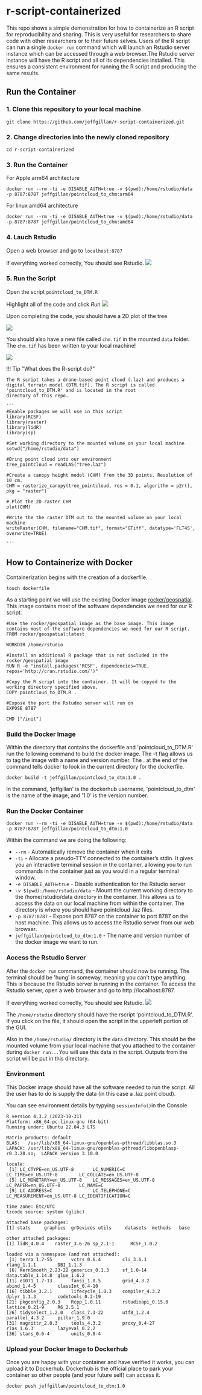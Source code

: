 # r-script-containerized

This repo shows a simple demonstration for how to containerize an R script for reproducibility and sharing. This is very useful for researchers to share code with other researchers or to their future selves. Users of the R script can run a single `docker run`  command which will launch an Rstudio server instance which can be accessed through a web browser.The Rstudio server instance will have the R script and all of its dependencies installed. This ensures a consistent environment for running the R script and producing the same results.  

## Run the Container
### 1. Clone this repository to your local machine

`git clone https://github.com/jeffgillan/r-script-containerized.git`

### 2. Change directories into the newly cloned repository

`cd r-script-containerized`

### 3. Run the Container

For Apple arm64 architecture

`docker run --rm -ti -e DISABLE_AUTH=true -v $(pwd):/home/rstudio/data -p 8787:8787 jeffgillan/pointcloud_to_chm:arm64`

For linux amd64 architecture

`docker run --rm -ti -e DISABLE_AUTH=true -v $(pwd):/home/rstudio/data -p 8787:8787 jeffgillan/pointcloud_to_chm:amd64`

### 4. Lauch Rstudio

Open a web browser and go to `localhost:8787`

If everything worked correctly, You should see Rstudio.
![](./images/rstudio_screenshot.png)

### 5. Run the Script

Open the script `pointcloud_to_DTM.R`

Highlight all of the code and click *Run*
![](./images/rstudio_screenshot2.png)

Upon completing the code, you should have a 2D plot of the tree

![](./images/rstudio_screenshot4.png)

You should also have a new file called `chm.tif` in the mounted `data` folder. The `chm.tif` has been written to your local machine!


![](./images/rstudio_screenshot5.png)

!!! Tip "What does the R-script do?"
    
    The R script takes a drone-based point cloud (.laz) and produces a digital terrain model (DTM.tif). The R script is called 'pointcloud_to_DTM.R' and is located in the root 
    directory of this repo.

    ```
    #Enable packages we will use in this script
    library(RCSF)
    library(raster)
    library(lidR)
    library(sp)

    #Set working directory to the mounted volume on your local machine
    setwd("/home/rstudio/data")

    #Bring point cloud into our environment
    tree_pointcloud = readLAS("tree.laz")

    #Create a canopy height model (CHM) from the 3D points. Resolution of 10 cm. 
    CHM = rasterize_canopy(tree_pointcloud, res = 0.1, algorithm = p2r(), pkg = "raster")

    # Plot the 2D raster CHM
    plot(CHM)

    #Write the the raster DTM out to the mounted volume on your local machine
    writeRaster(CHM, filename="CHM.tif", format="GTiff", datatype='FLT4S', overwrite=TRUE)

    ```

## How to Containerize with Docker

Containerization begins with the creation of a dockerfile.

`touch dockerfile`

As a starting point we will use the existing Docker image [rocker/geospatial](https://hub.docker.com/r/rocker/geospatial). This image contains most of the software dependencies we need for our R script.


```
#Use the rocker/geospatial image as the base image. This image contains most of the software dependencies we need for our R script.
FROM rocker/geospatial:latest

WORKDIR /home/rstudio

#Install an additional R package that is not included in the rocker/geospatial image
RUN R -e "install.packages('RCSF', dependencies=TRUE, repos='http://cran.rstudio.com/')"

#Copy the R script into the container. It will be copyed to the working directory specified above.
COPY pointcloud_to_DTM.R .

#Expose the port the Rstudeo server will run on
EXPOSE 8787

CMD ["/init"]
```

### Build the Docker Image

Within the directory that contains the dockerfile and 'pointcloud_to_DTM.R' run the following command to build the docker image. The -t flag allows us to tag the image with a name and version number. The . at the end of the command tells docker to look in the current directory for the dockerfile.

`docker build -t jeffgillan/pointcloud_to_dtm:1.0 .`

In the command, 'jeffgillan' is the dockerhub username, 'pointcloud_to_dtm' is the name of the image, and '1.0' is the version number.

### Run the Docker Container

`docker run --rm -ti -e DISABLE_AUTH=true -v $(pwd):/home/rstudio/data -p 8787:8787 jeffgillan/pointcloud_to_dtm:1.0`

Within the command we are doing the following:
* `--rm` - Automatically remove the container when it exits
* `-ti` - Allocate a pseudo-TTY connected to the container’s stdin. It gives you an interactive terminal session in the container, allowing you to run commands in the container just as you would in a regular terminal window.
* `-e DISABLE_AUTH=true` - Disable authentication for the Rstudio server
* `-v $(pwd):/home/rstudio/data` - Mount the current working directory to the /home/rstudio/data directory in the container. This allows us to access the data on our local machine from within the container. The directory is where you should have pointcloud .laz files.
* `-p 8787:8787` - Expose port 8787 on the container to port 8787 on the host machine. This allows us to access the Rstudio server from our web browser.
* `jeffgillan/pointcloud_to_dtm:1.0` - The name and version number of the docker image we want to run.

### Access the Rstudio Server
After the `docker run` command, the container should now be running. The terminal should be 'hung' in someway, meaning you can't type anything. This is because the Rstudio server is running in the container. To access the Rstudio server, open a web browser and go to http://localhost:8787.

If everything worked correctly, You should see Rstudio.
![](./images/rstudio_screenshot.png)

The `/home/rstudio` directory should have the rscript 'pointcloud_to_DTM.R'. If you click on the file, it should open the script in the upperleft portion of the GUI. 

Also in the `/home/rstudio/` directory is the `data` directory. This should be the mounted volume from your local machine that you attached to the container during `docker run...`You will use this data in the script. Outputs from the script will be put in this directory. 


### Environment
This Docker image should have all the software needed to run the script. All the user has to do is supply the data (in this case a .laz point cloud). 

You can see environment details by typying `sessionInfo()`in the Console

```
R version 4.3.2 (2023-10-31)
Platform: x86_64-pc-linux-gnu (64-bit)
Running under: Ubuntu 22.04.3 LTS

Matrix products: default
BLAS:   /usr/lib/x86_64-linux-gnu/openblas-pthread/libblas.so.3 
LAPACK: /usr/lib/x86_64-linux-gnu/openblas-pthread/libopenblasp-r0.3.20.so;  LAPACK version 3.10.0

locale:
 [1] LC_CTYPE=en_US.UTF-8       LC_NUMERIC=C               LC_TIME=en_US.UTF-8        LC_COLLATE=en_US.UTF-8    
 [5] LC_MONETARY=en_US.UTF-8    LC_MESSAGES=en_US.UTF-8    LC_PAPER=en_US.UTF-8       LC_NAME=C                 
 [9] LC_ADDRESS=C               LC_TELEPHONE=C             LC_MEASUREMENT=en_US.UTF-8 LC_IDENTIFICATION=C       

time zone: Etc/UTC
tzcode source: system (glibc)

attached base packages:
[1] stats     graphics  grDevices utils     datasets  methods   base     

other attached packages:
[1] lidR_4.0.4    raster_3.6-26 sp_2.1-1      RCSF_1.0.2   

loaded via a namespace (and not attached):
 [1] terra_1.7-55       vctrs_0.6.4        cli_3.6.1          rlang_1.1.1        DBI_1.1.3         
 [6] KernSmooth_2.23-22 generics_0.1.3     sf_1.0-14          data.table_1.14.8  glue_1.6.2        
[11] e1071_1.7-13       fansi_1.0.5        grid_4.3.2         abind_1.4-5        classInt_0.4-10   
[16] tibble_3.2.1       lifecycle_1.0.3    compiler_4.3.2     dplyr_1.1.3        codetools_0.2-19  
[21] pkgconfig_2.0.3    Rcpp_1.0.11        rstudioapi_0.15.0  lattice_0.21-9     R6_2.5.1          
[26] tidyselect_1.2.0   class_7.3-22       utf8_1.2.4         parallel_4.3.2     pillar_1.9.0      
[31] magrittr_2.0.3     tools_4.3.2        proxy_0.4-27       rlas_1.6.3         lazyeval_0.2.2    
[36] stars_0.6-4        units_0.8-4   
```

### Upload your Docker Image to Dockerhub
 Once you are happy with your container and have verified it works, you can upload it to Dockerhub. Dockerhub is the official place to park your container so other people (and your future self) can access it. 

 
`docker push jeffgillan/pointcloud_to_dtm:1.0`
